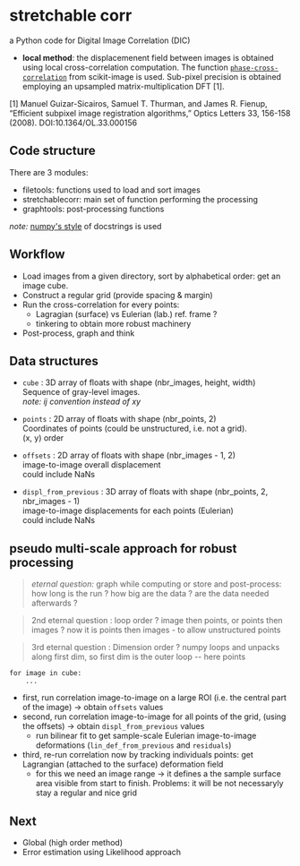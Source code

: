 # stretchable corr

a Python code for Digital Image Correlation (DIC)

- **local method**: the displacemenent field between images is obtained using local cross-correlation computation. The function [`phase-cross-correlation`](https://scikit-image.org/docs/stable/api/skimage.registration.html#phase-cross-correlation) from scikit-image is used. Sub-pixel precision is obtained employing an upsampled matrix-multiplication DFT [1].

[1] Manuel Guizar-Sicairos, Samuel T. Thurman, and James R. Fienup, “Efficient subpixel image registration algorithms,” Optics Letters 33, 156-158 (2008). DOI:10.1364/OL.33.000156


## Code structure

There are 3 modules:
- filetools: functions used to load and sort images
- stretchablecorr: main set of function performing the processing
- graphtools: post-processing functions

_note:_ [numpy's style](https://numpydoc.readthedocs.io/en/latest/format.html#docstring-standard) of docstrings is used

## Workflow

- Load images from a given directory, sort by alphabetical order: get an image cube.
- Construct a regular grid (provide spacing & margin)
- Run the cross-correlation for every points:
    - Lagragian (surface) vs Eulerian (lab.) ref. frame ?
    - tinkering to obtain more robust machinery
- Post-process, graph and think


## Data structures

* `cube` : 3D array of floats with shape (nbr_images, height, width)  
    Sequence of gray-level images.  
    _note: ij convention instead of xy_

* `points` : 2D array of floats with shape (nbr_points, 2)  
    Coordinates of points (could be unstructured, i.e. not a grid).  
    (x, y) order

* `offsets` : 2D array of floats with shape (nbr_images - 1, 2)   
    image-to-image overall displacement  
    could include NaNs

* `displ_from_previous` : 3D array of floats with shape (nbr_points, 2, nbr_images - 1)  
    image-to-image displacements for each points (Eulerian)  
    could include NaNs

## pseudo multi-scale approach for robust processing


>_eternal question:_ graph while computing or store and post-process: how long is the run ? how big are the data ? are the data needed afterwards ?

> 2nd eternal question : loop order ? image then points, or points then images ?  now it is points then images - to allow unstructured points

> 3rd eternal question : Dimension order ? numpy loops and unpacks along first dim, so first dim is the outer loop -- here points

    for image in cube:
        ...

* first, run correlation image-to-image on a large ROI (i.e. the central part of the image) → obtain `offsets` values
* second, run correlation image-to-image for all points of the grid, (using the offsets) → obtain `displ_from_previous` values 
    - run bilinear fit to get sample-scale Eulerian image-to-image deformations (`lin_def_from_previous` and `residuals`)
* third, re-run correlation now by tracking individuals points: get Lagrangian (attached to the surface) deformation field 
    - for this we need an image range -> it defines a the sample surface area visible from start to finish. Problems: it will be not necessaryly stay a regular and nice grid 


## Next

- Global (high order method)
- Error estimation using Likelihood approach 
